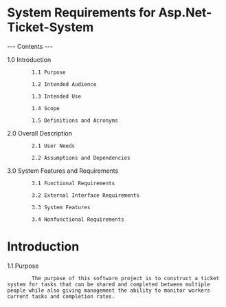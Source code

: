 # System Requirements for Asp.Net-Ticket-System 

--- Contents ---

1.0 Introduction

            1.1 Purpose

            1.2 Intended Audience

            1.3 Intended Use

            1.4 Scope

            1.5 Definitions and Acronyms

2.0 Overall Description

            2.1 User Needs

            2.2 Assumptions and Dependencies

3.0 System Features and Requirements

            3.1 Functional Requirements

            3.2 External Interface Requirements

            3.3 System Features

            3.4 Nonfunctional Requirements



# Introduction

1.1 Purpose
            
            The purpose of this software project is to construct a ticket system for tasks that can be shared and completed between multiple people while also giving management the ability to monitor workers current tasks and completion rates.
